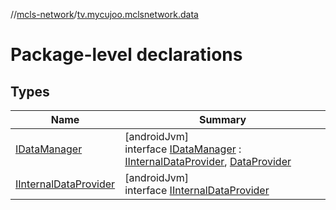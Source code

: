//[mcls-network](../../index.md)/[tv.mycujoo.mclsnetwork.data](index.md)

# Package-level declarations

## Types

| Name | Summary |
|---|---|
| [IDataManager](-i-data-manager/index.md) | [androidJvm]<br>interface [IDataManager](-i-data-manager/index.md) : [IInternalDataProvider](-i-internal-data-provider/index.md), [DataProvider](../tv.mycujoo.mclsnetwork.api/-data-provider/index.md) |
| [IInternalDataProvider](-i-internal-data-provider/index.md) | [androidJvm]<br>interface [IInternalDataProvider](-i-internal-data-provider/index.md) |

